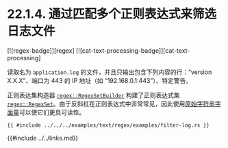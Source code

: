# 22.1.4. 通过匹配多个正则表达式来筛选日志文件

[![regex-badge]][regex] [![cat-text-processing-badge]][cat-text-processing]

读取名为 `application.log` 的文件，并且只输出包含下列内容的行：“version X.X.X”、端口为 443 的 IP 地址（如 “192.168.0.1:443”）、特定警告。

正则表达集构造器 [`regex::RegexSetBuilder`] 构建了正则表达式集 [`regex::RegexSet`]。由于反斜杠在正则表达式中非常常见，因此使用[原始字符串字面量][raw string literals]可以使它们更具可读性。

```rust,edition2018,no_run
{{ #include ../../../examples/text/regex/examples/filter-log.rs }}
```

[`regex::RegexSet`]: https://docs.rs/regex/*/regex/struct.RegexSet.html
[`regex::RegexSetBuilder`]: https://docs.rs/regex/*/regex/struct.RegexSetBuilder.html
[raw string literals]: https://rust-reference.budshome.com/tokens.html#%E5%AD%97%E9%9D%A2%E9%87%8F

{{#include ../../links.md}}
